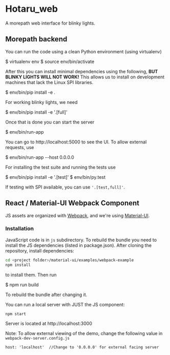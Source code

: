 Hotaru_web
==========

A morepath web interface for blinky lights.

Morepath backend
----------------

You can run the code using a clean Python environment (using virtualenv)

  $ virtualenv env
  $ source env/bin/activate

After this you can install minimal dependencies using the following, **BUT BLINKY
LIGHTS WILL NOT WORK!** This allows us to install on development machines that
lack the Linux SPI libraries.

  $ env/bin/pip install -e .

For working blinky lights, we need

  $ env/bin/pip install -e '.[full]'

Once that is done you can start the server

  $ env/bin/run-app

You can go to http://localhost:5000 to see the UI. To allow external requests,
use

  $ env/bin/run-app --host 0.0.0.0

For installing the test suite and running the tests use

  $ env/bin/pip install -e '.[test]'
  $ env/bin/py.test

If testing with SPI available, you can use `'.[test,full]'`.


React / Material-UI Webpack Component
-------------------------------------

JS assets are organized with [Webpack](http://webpack.github.io/docs/), and
we're using [Material-UI](http://callemall.github.io/material-ui/).

### Installation

JavaScript code is in `js` subdirectory. To rebuild the bundle you
need to install the JS dependencies (listed in package.json).
After cloning the repository, install dependencies:
```sh
cd <project folder>/material-ui/examples/webpack-example
npm install
```

to install them. Then run

  $ npm run build

To rebuild the bundle after changing it.

You can run a local server with JUST the JS component:
```sh
npm start
```
Server is located at http://localhost:3000

Note: To allow external viewing of the demo, change the following value in `webpack-dev-server.config.js`

```
host: 'localhost'  //Change to '0.0.0.0' for external facing server
```
